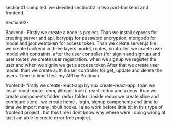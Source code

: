 section01 complted.
we devided section02 in two part-backend and frontend. 

Section02-

Backend-
Firstly we create a node.js project. Than we install express for creating server and api, bcryptjs for password encryption, mongodb for model and jsonwebtoken for access token. 
Than we create server.js file .
we create backend in three layers model, routes, controller. 
we craete user model with contraints. after the user controller (for signin and signup) and user routes we create user registration.
when we signup we register the user and when we signin we get a access token After that we create user model. than we create auth & user controller for get, update and delete the users.
Time to time I test my API by Postman.

frontend-
firstly we create-react-app by npx create-react-app.
than we install react-router-dom, @react-toolki, react-redux and axious.
than we create components folder, redux folder .
inside redux we create slice and configure store .
we create home , login, signup components and time to time we import many inbuit hooks.
i also work before little bit in this type of frontend project . but this time i dont know why where were i doing wrong at last i am able to create error free project.
